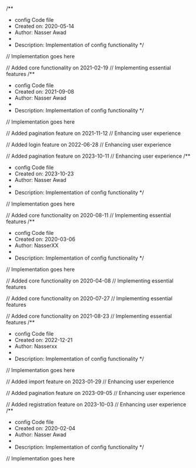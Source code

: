 /**
 * config Code file
 * Created on: 2020-05-14
 * Author: Nasser Awad
 *
 * Description: Implementation of config functionality
 */
 
// Implementation goes here


// Added core functionality on 2021-02-19
// Implementing essential features
/**
 * config Code file
 * Created on: 2021-09-08
 * Author: Nasser Awad
 *
 * Description: Implementation of config functionality
 */
 
// Implementation goes here


// Added pagination feature on 2021-11-12
// Enhancing user experience

// Added login feature on 2022-06-28
// Enhancing user experience

// Added pagination feature on 2023-10-11
// Enhancing user experience
/**
 * config Code file
 * Created on: 2023-10-23
 * Author: Nasser Awad
 *
 * Description: Implementation of config functionality
 */
 
// Implementation goes here


// Added core functionality on 2020-08-11
// Implementing essential features
/**
 * config Code file
 * Created on: 2020-03-06
 * Author: NasserXX
 *
 * Description: Implementation of config functionality
 */
 
// Implementation goes here


// Added core functionality on 2020-04-08
// Implementing essential features

// Added core functionality on 2020-07-27
// Implementing essential features

// Added core functionality on 2021-08-23
// Implementing essential features
/**
 * config Code file
 * Created on: 2022-12-21
 * Author: Nasserxx
 *
 * Description: Implementation of config functionality
 */
 
// Implementation goes here


// Added import feature on 2023-01-29
// Enhancing user experience

// Added pagination feature on 2023-09-05
// Enhancing user experience

// Added registration feature on 2023-10-03
// Enhancing user experience
/**
 * config Code file
 * Created on: 2020-02-04
 * Author: Nasser Awad
 *
 * Description: Implementation of config functionality
 */
 
// Implementation goes here

